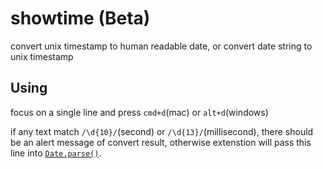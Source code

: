 # showtime (Beta)

convert unix timestamp to human readable date, or convert date string to unix timestamp

## Using

focus on a single line and press `cmd+d`(mac) or `alt+d`(windows)

if any text match `/\d{10}/`(second) or `/\d{13}/`(millisecond), there should be an alert message of convert result, otherwise extenstion will pass this line into [`Date.parse()`](https://developer.mozilla.org/docs/Web/JavaScript/Reference/Global_Objects/Date/parse).
